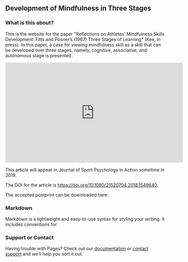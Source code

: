 ## Development of Mindfulness in Three Stages 

### What is this about?
This is the website for the paper "Reflections on Athletes’ Mindfulness Skills Development: Fitts and Posner’s (1967) Three Stages of Learning" (Kee, in press). In this paper, a case for viewing mindfulness skill as a skill that can be developed over three stages, namely, cognitive, associative, and autonomous stage is presented. 

<iframe width="560" height="315" src="https://www.youtube.com/embed/PBH7JY3Ldgk" frameborder="0" allow="accelerometer; autoplay; encrypted-media; gyroscope; picture-in-picture" allowfullscreen></iframe>

This article will appear in Journal of Sport Psychology in Action sometime in 2019. 

The DOI for the article is https://doi.org/10.1080/21520704.2018.1549640. 

The accepted postprint can be downloaded here.  

### Markdown

Markdown is a lightweight and easy-to-use syntax for styling your writing. It includes conventions for

### Support or Contact

Having trouble with Pages? Check out our [documentation](https://help.github.com/categories/github-pages-basics/) or [contact support](https://github.com/contact) and we’ll help you sort it out.

